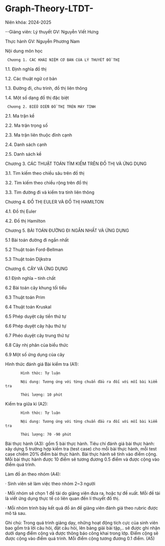 # Graph-Theory-LTDT-
Niên khóa: 2024-2025

--Giảng viên:
Lý thuyết GV: Nguyễn Viết Hưng

Thực hành GV: Nguyễn Phương Nam


Nội dung môn học


     Chương 1. CÁC KHÁI NIỆM CƠ BẢN CỦA LÝ THUYẾT ĐỒ THỊ

1.1. Định nghĩa đồ thị

1.2. Các thuật ngữ cơ bản

1.3. Đường đi, chu trình, đồ thị liên thông

1.4. Một số dạng đồ thị đặc biệt

     Chương 2. BIỂU DIỄN ĐỒ THỊ TRÊN MÁY TÍNH

2.1. Ma trận kề

2.2. Ma trận trọng số

2.3. Ma trận liên thuộc đỉnh cạnh

2.4. Danh sách cạnh

2.5. Danh sách kề

Chương 3. CÁC THUẬT TOÁN TÌM KIẾM TRÊN ĐỒ THỊ VÀ ỨNG DỤNG

3.1. Tìm kiếm theo chiều sâu trên đồ thị

3.2. Tìm kiếm theo chiều rộng trên đồ thị

3.3. Tìm đường đi và kiểm tra tính liên thông

Chương 4. ĐỒ THỊ EULER VÀ ĐỒ THỊ HAMILTON

4.1. Đồ thị Euler

4.2. Đồ thị Hamilton

Chương 5. BÀI TOÁN ĐƯỜNG ĐI NGẮN NHẤT VÀ ỨNG DỤNG

5.1 Bài toán đường đi ngắn nhất

5.2 Thuật toán Ford-Bellman

5.3 Thuật toán Dijkstra

Chương 6. CÂY VÀ ỨNG DỤNG

6.1 Định nghĩa – tính chất

6.2 Bài toán cây khung tối tiểu

6.3 Thuật toán Prim

6.4 Thuật toán Kruskal

6.5 Phép duyệt cây tiền thứ tự

6.6 Phép duyệt cây hậu thứ tự

6.7 Phéo duyệt cây trung thứ tự

6.8 Cây nhị phân của biểu thức

6.9 Một số ứng dụng của cây

 

Hình thức đánh giá
Bài kiểm tra (A1):

           Hình thức: Tự luận

           Nội dung: Tương ứng với từng chuẩn đầu ra đối với mỗi bài kiểm tra

           Thời lượng: 10 phút

Kiểm tra giữa kì (A2):

           Hình thức: Tự luận

           Nội dung: Tương ứng với từng chuẩn đầu ra đối với mỗi bài kiểm tra

           Thời lượng: 70 -90 phút

Bài thực hành (A3): gồm 5 bài thực hành. Tiêu chí đánh giá bài thực hành: xây dựng 5 trường hợp kiểm tra (test case) cho mỗi bài thực hành, mỗi test case chiếm 20% điểm bài thực hành. Bài thực hành sẽ tính vào điểm cộng. Mỗi bài thực hành được 10 điểm sẽ tương đương 0.5 điểm và được cộng vào điểm quá trình.

Làm đồ án theo nhóm (A4):

·       Sinh viên sẽ làm việc theo nhóm 2~3 người

·       Mỗi nhóm sẽ chọn 1 đề tài do giảng viên đưa ra, hoặc tự đề xuất. Mỗi đề tài là viết ứng dụng thực tế có liên quan đến lí thuyết đồ thị.

·       Mỗi nhóm trình bày kết quả đồ án để giảng viên đánh giá theo rubric được mô tả sau.

Ghi chú: Trong quá trình giảng dạy, những hoạt động tích cực của sinh viên bao gồm trả lời câu hỏi, đặt câu hỏi, lên bảng giải bài tập,.. sẽ được ghi nhận dưới dạng điểm cộng và được thông báo công khai trong lớp. Điểm cộng sẽ được cộng vào điểm quá trình. Mỗi điểm cộng tương đương 0.1 điểm. (A5)
